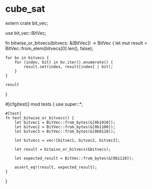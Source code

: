 # cube_sat

extern crate bit_vec;

use bit_vec::BitVec;

fn bitwise_or_bitvecs(bitvecs: &[BitVec]) -> BitVec {
    let mut result = BitVec::from_elem(bitvecs[0].len(), false);

    for bv in bitvecs {
        for (index, bit) in bv.iter().enumerate() {
            result.set(index, result[index] | bit);
        }
    }

    result
}

#[cfg(test)]
mod tests {
    use super::*;

    #[test]
    fn test_bitwise_or_bitvecs() {
        let bitvec1 = BitVec::from_bytes(&[0b1010]);
        let bitvec2 = BitVec::from_bytes(&[0b1100]);
        let bitvec3 = BitVec::from_bytes(&[0b0110]);

        let bitvecs = vec![bitvec1, bitvec2, bitvec3];

        let result = bitwise_or_bitvecs(&bitvecs);

        let expected_result = BitVec::from_bytes(&[0b1110]);

        assert_eq!(result, expected_result);
    }
}

